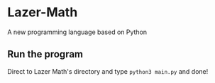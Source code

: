 # Lazer-Math
A new programming language based on Python

## Run the program
Direct to Lazer Math's directory and type `python3 main.py` and done!
